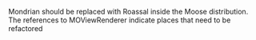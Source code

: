 Mondrian should be replaced with Roassal inside the Moose distribution. The references to MOViewRenderer indicate places that need to be refactored